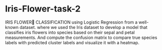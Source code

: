 # Iris-Flower-task-2
IRIS FLOWER🌺 CLASSIFICATION using Logistic Regression from a well-known dataset. where we used the Iris dataset to develop a model that classifies iris flowers into species based on their sepal and petal measurements. And compute the confusion matrix to compare true species labels with predicted cluster labels and visualize it with a heatmap.
